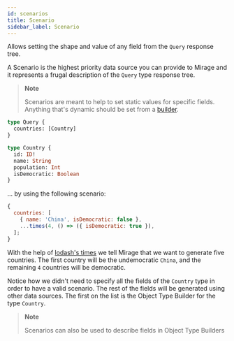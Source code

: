 ```yaml
---
id: scenarios
title: Scenario
sidebar_label: Scenario
---
```


Allows setting the shape and value of any field from the `Query` response tree.

A Scenario is the highest priority data source you can provide to Mirage and it represents a frugal description of the `Query` type response tree.

> **Note**
>
> Scenarios are meant to help to set static values for specific fields. Anything that's dynamic should be set from a [builder](/graphql-kimera/docs/glossary#builder).

```graphql
type Query {
  countries: [Country]
}

type Country {
  id: ID!
  name: String
  population: Int
  isDemocratic: Boolean
}
```

... by using the following scenario:

```javascript
{
  countries: [
    { name: 'China', isDemocratic: false },
    ...times(4, () => ({ isDemocratic: true }),
  ];
}
```

With the help of [lodash's times](https://lodash.com/docs/4.17.11#times) we tell Mirage that we want to generate five countries. The first country will be the undemocratic `China`, and the remaining `4` countries will be democratic.

Notice how we didn't need to specify all the fields of the `Country` type in order to have a valid scenario. The rest of the fields will be generated using other data sources. The first on the list is the Object Type Builder for the type `Country`.

> **Note**
>
> Scenarios can also be used to describe fields in Object Type Builders
